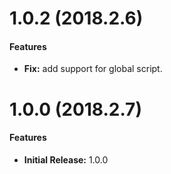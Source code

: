 # 1.0.2 (2018.2.6)

#### Features

- **Fix:** add support for global script.

# 1.0.0 (2018.2.7)

#### Features

- **Initial Release:** 1.0.0

